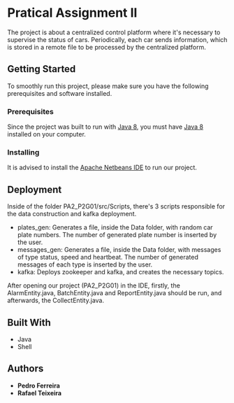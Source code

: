 # Pratical Assignment II

The project is about a centralized control platform where it's necessary to supervise the status of cars.
Periodically, each car sends information, which is stored in a remote file to be processed by the centralized platform.

## Getting Started

To smoothly run this project, please make sure you have the following prerequisites and software installed.

### Prerequisites

Since the project was built to run with [Java 8](https://www.oracle.com/java/technologies/javase-jre8-downloads.html), you must have [Java 8](https://www.oracle.com/java/technologies/javase-jre8-downloads.html) installed on your computer.

### Installing

It is advised to install the [Apache Netbeans IDE](https://netbeans.apache.org/download/index.html) to run our project.

## Deployment

Inside of the folder PA2_P2G01/src/Scripts, there's 3 scripts responsible for the data construction and kafka deployment.

- plates_gen: Generates a file, inside the Data folder, with random car plate numbers. The number of generated plate number is inserted by the user.
- messages_gen: Generates a file, inside the Data folder, with messages of type status, speed and heartbeat. The number of generated messages of each type is inserted by the user.
- kafka: Deploys zookeeper and kafka, and creates the necessary topics.

After opening our project (PA2_P2G01) in the IDE, firstly, the AlarmEntity.java, BatchEntity.java and ReportEntity.java should be run, and afterwards, the CollectEntity.java.

## Built With

* Java
* Shell

## Authors

* **Pedro Ferreira**
* **Rafael Teixeira**
